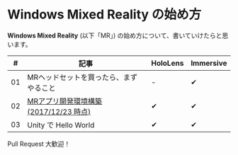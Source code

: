# Windows Mixed Reality の始め方

<strong>Windows Mixed Reality</strong> (以下「MR」) の始め方について、書いていけたらと思います。

#|記事|HoloLens|Immersive
---|---|----|----
01|MRヘッドセットを買ったら、まずやること|-|✔
02|[MRアプリ開発環境構築 (2017/12/23 時点)](https://github.com/chomado/WindowsMR_GettingStarted/blob/master/documents/02_InstallationChecklist.md)|✔|✔
03|Unity で Hello World|✔|✔

Pull Request 大歓迎！
